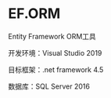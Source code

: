 # EF.ORM
Entity Framework ORM工具

开发环境：Visual Studio 2019

目标框架：.net framework 4.5

数据库：SQL Server 2016
